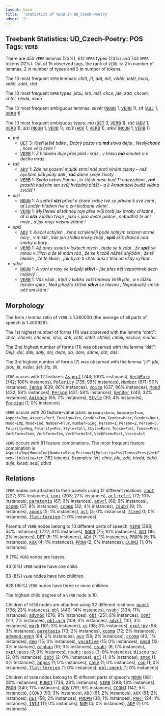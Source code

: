 ```yaml
---
layout: base
title:  'Statistics of VERB in UD_Czech-Poetry'
udver: '2'
---
```


## Treebank Statistics: UD_Czech-Poetry: POS Tags: `VERB`

There are 450 `VERB` lemmas (23%), 612 `VERB` types (23%) and 743 `VERB` tokens (12%).
Out of 15 observed tags, the rank of `VERB` is: 2 in number of lemmas, 2 in number of types and 3 in number of tokens.

The 10 most frequent `VERB` lemmas: <em>chtít, jít, dát, mít, vědět, letět, moci, vidět, zdát, stát</em>

The 10 most frequent `VERB` types:  <em>jdou, letí, měl, chce, jde, zdá, chcem, chtěl, hledá, mám</em>

The 10 most frequent ambiguous lemmas: <em>skvět</em> (<tt><a href="cs_poetry-pos-NOUN.html">NOUN</a></tt> 1, <tt><a href="cs_poetry-pos-VERB.html">VERB</a></tt> 1), <em>sít</em> (<tt><a href="cs_poetry-pos-ADJ.html">ADJ</a></tt> 1, <tt><a href="cs_poetry-pos-VERB.html">VERB</a></tt> 1)

The 10 most frequent ambiguous types:  <em>má</em> (<tt><a href="cs_poetry-pos-DET.html">DET</a></tt> 3, <tt><a href="cs_poetry-pos-VERB.html">VERB</a></tt> 1), <em>rač</em> (<tt><a href="cs_poetry-pos-ADV.html">ADV</a></tt> 1, <tt><a href="cs_poetry-pos-VERB.html">VERB</a></tt> 1), <em>slzí</em> (<tt><a href="cs_poetry-pos-NOUN.html">NOUN</a></tt> 1, <tt><a href="cs_poetry-pos-VERB.html">VERB</a></tt> 1), <em>spíš</em> (<tt><a href="cs_poetry-pos-ADV.html">ADV</a></tt> 1, <tt><a href="cs_poetry-pos-VERB.html">VERB</a></tt> 1), <em>stkví</em> (<tt><a href="cs_poetry-pos-NOUN.html">NOUN</a></tt> 1, <tt><a href="cs_poetry-pos-VERB.html">VERB</a></tt> 1)


* <em>má</em>
  * <tt><a href="cs_poetry-pos-DET.html">DET</a></tt> 3: <em>Kteří ještě bdíte , Dobrý pozor na <b>má</b> slova dejte , Neslýchané , nové věci zvíte !</em>
  * <tt><a href="cs_poetry-pos-VERB.html">VERB</a></tt> 1: <em>Z hluboka duje přes pláň i sráz , v hlasu <b>má</b> smutek a v dechu mráz .</em>
* <em>rač</em>
  * <tt><a href="cs_poetry-pos-ADV.html">ADV</a></tt> 1: <em>Zde na pozemí maják strmí náš proti vlnám cizoty – než bychom pídi půdy dali , <b>rač</b> dáme svoje životy .</em>
  * <tt><a href="cs_poetry-pos-VERB.html">VERB</a></tt> 1: <em>Svatá nebes Panno , to štěstí naše buď Ti odevzdáno , <b>rač</b> prostřít nad ním ten svůj hvězdný plášť – a k Armandovi budiž vlídna zvlášť !</em>
* <em>slzí</em>
  * <tt><a href="cs_poetry-pos-NOUN.html">NOUN</a></tt> 1: <em>A setřeš <b>slzí</b> příval a choré srdce tvé se přivine k své zemi , ať Londýn hladem řve a zní kletbami všemi .</em>
  * <tt><a href="cs_poetry-pos-VERB.html">VERB</a></tt> 1: <em>Myšlenek ať táhnou roje přes tvůj hrob jak mraky chladné , ať si <b>slzí</b> v lůžko tvoje , jako s jara deště padne , nebuďtež tě ani moje , a jak moje nejsou žádné !</em>
* <em>spíš</em>
  * <tt><a href="cs_poetry-pos-ADV.html">ADV</a></tt> 1: <em>Klečel schýlen , žena schýleněji pode náhlým srázem strmé hory , v místě , kde jen zřídka kroky znějí , <b>spíš</b> křik dravců nad smrky a bory .</em>
  * <tt><a href="cs_poetry-pos-VERB.html">VERB</a></tt> 1: <em>Až dnes usneš v loktech mých , bude se ti zdát , že <b>spíš</b> se mnou v liliích a že tě mám rád , že se k tobě něžně shýbám , že tě hladím , že tě líbám , jak bych ti chtěl duši z těla na vždy vylíbat .</em>
* <em>stkví</em>
  * <tt><a href="cs_poetry-pos-NOUN.html">NOUN</a></tt> 1: <em>A voní a rosy se krůpějí <b>stkví</b> – jde přes něj vzpomínek dech májový .</em>
  * <tt><a href="cs_poetry-pos-VERB.html">VERB</a></tt> 1: <em>Vás však , kteří v kobku vaší tmavou Vešli jste , a v lůžku tichém spíte , Nad jehožto křížek <b>stkví</b> se hlavou , Neprobudiž smích náš ani lkání !</em>

## Morphology

The form / lemma ratio of `VERB` is 1.360000 (the average of all parts of speech is 1.400929).

The 1st highest number of forms (11) was observed with the lemma “chtít”: <em>chce, chcem, chceme, chci, chtí, chtít, chtěl, chtěla, chtěli, nechce, nechci</em>.

The 2nd highest number of forms (11) was observed with the lemma “dát”: <em>Dejž, dal, dali, daly, dej, dejte, dá, dám, dáme, dát, dáš</em>.

The 3rd highest number of forms (7) was observed with the lemma “jít”: <em>jde, jdou, jít, nešel, šel, šla, šli</em>.

`VERB` occurs with 12 features: <tt><a href="cs_poetry-feat-Aspect.html">Aspect</a></tt> (743; 100% instances), <tt><a href="cs_poetry-feat-VerbForm.html">VerbForm</a></tt> (742; 100% instances), <tt><a href="cs_poetry-feat-Polarity.html">Polarity</a></tt> (739; 99% instances), <tt><a href="cs_poetry-feat-Number.html">Number</a></tt> (671; 90% instances), <tt><a href="cs_poetry-feat-Tense.html">Tense</a></tt> (639; 86% instances), <tt><a href="cs_poetry-feat-Voice.html">Voice</a></tt> (637; 86% instances), <tt><a href="cs_poetry-feat-Mood.html">Mood</a></tt> (432; 58% instances), <tt><a href="cs_poetry-feat-Person.html">Person</a></tt> (431; 58% instances), <tt><a href="cs_poetry-feat-Gender.html">Gender</a></tt> (240; 32% instances), <tt><a href="cs_poetry-feat-Animacy.html">Animacy</a></tt> (55; 7% instances), <tt><a href="cs_poetry-feat-Style.html">Style</a></tt> (30; 4% instances), <tt><a href="cs_poetry-feat-Foreign.html">Foreign</a></tt> (1; 0% instances)

`VERB` occurs with 26 feature-value pairs: `Animacy=Anim`, `Animacy=Inan`, `Aspect=Imp`, `Aspect=Perf`, `Foreign=Yes`, `Gender=Fem`, `Gender=Masc`, `Gender=Neut`, `Mood=Imp`, `Mood=Ind`, `Number=Plur`, `Number=Sing`, `Person=1`, `Person=2`, `Person=3`, `Polarity=Neg`, `Polarity=Pos`, `Style=Coll`, `Style=Rare`, `Tense=Past`, `Tense=Pres`, `VerbForm=Conv`, `VerbForm=Fin`, `VerbForm=Inf`, `VerbForm=Part`, `Voice=Act`

`VERB` occurs with 81 feature combinations.
The most frequent feature combination is `Aspect=Imp|Mood=Ind|Number=Sing|Person=3|Polarity=Pos|Tense=Pres|VerbForm=Fin|Voice=Act` (162 tokens).
Examples: <em>letí, chce, jde, zdá, hledá, čeká, duje, klesá, sedí, dává</em>


## Relations

`VERB` nodes are attached to their parents using 12 different relations: <tt><a href="cs_poetry-dep-root.html">root</a></tt> (227; 31% instances), <tt><a href="cs_poetry-dep-conj.html">conj</a></tt> (203; 27% instances), <tt><a href="cs_poetry-dep-acl-relcl.html">acl:relcl</a></tt> (72; 10% instances), <tt><a href="cs_poetry-dep-parataxis.html">parataxis</a></tt> (67; 9% instances), <tt><a href="cs_poetry-dep-advcl.html">advcl</a></tt> (66; 9% instances), <tt><a href="cs_poetry-dep-xcomp.html">xcomp</a></tt> (57; 8% instances), <tt><a href="cs_poetry-dep-ccomp.html">ccomp</a></tt> (32; 4% instances), <tt><a href="cs_poetry-dep-csubj.html">csubj</a></tt> (9; 1% instances), <tt><a href="cs_poetry-dep-appos.html">appos</a></tt> (5; 1% instances), <tt><a href="cs_poetry-dep-acl.html">acl</a></tt> (3; 0% instances), <tt><a href="cs_poetry-dep-fixed.html">fixed</a></tt> (1; 0% instances), <tt><a href="cs_poetry-dep-flat-foreign.html">flat:foreign</a></tt> (1; 0% instances)

Parents of `VERB` nodes belong to 10 different parts of speech: <tt><a href="cs_poetry-pos-VERB.html">VERB</a></tt> (398; 54% instances),  (227; 31% instances), <tt><a href="cs_poetry-pos-NOUN.html">NOUN</a></tt> (75; 10% instances), <tt><a href="cs_poetry-pos-ADJ.html">ADJ</a></tt> (16; 2% instances), <tt><a href="cs_poetry-pos-DET.html">DET</a></tt> (8; 1% instances), <tt><a href="cs_poetry-pos-ADV.html">ADV</a></tt> (7; 1% instances), <tt><a href="cs_poetry-pos-PROPN.html">PROPN</a></tt> (5; 1% instances), <tt><a href="cs_poetry-pos-AUX.html">AUX</a></tt> (4; 1% instances), <tt><a href="cs_poetry-pos-PRON.html">PRON</a></tt> (2; 0% instances), <tt><a href="cs_poetry-pos-CCONJ.html">CCONJ</a></tt> (1; 0% instances)

9 (1%) `VERB` nodes are leaves.

43 (6%) `VERB` nodes have one child.

63 (8%) `VERB` nodes have two children.

628 (85%) `VERB` nodes have three or more children.

The highest child degree of a `VERB` node is 10.

Children of `VERB` nodes are attached using 32 different relations: <tt><a href="cs_poetry-dep-punct.html">punct</a></tt> (736; 23% instances), <tt><a href="cs_poetry-dep-obl.html">obl</a></tt> (440; 14% instances), <tt><a href="cs_poetry-dep-nsubj.html">nsubj</a></tt> (334; 11% instances), <tt><a href="cs_poetry-dep-advmod.html">advmod</a></tt> (276; 9% instances), <tt><a href="cs_poetry-dep-obj.html">obj</a></tt> (251; 8% instances), <tt><a href="cs_poetry-dep-conj.html">conj</a></tt> (211; 7% instances), <tt><a href="cs_poetry-dep-obl-arg.html">obl:arg</a></tt> (109; 3% instances), <tt><a href="cs_poetry-dep-advcl.html">advcl</a></tt> (101; 3% instances), <tt><a href="cs_poetry-dep-mark.html">mark</a></tt> (101; 3% instances), <tt><a href="cs_poetry-dep-cc.html">cc</a></tt> (98; 3% instances), <tt><a href="cs_poetry-dep-expl-pv.html">expl:pv</a></tt> (94; 3% instances), <tt><a href="cs_poetry-dep-parataxis.html">parataxis</a></tt> (73; 2% instances), <tt><a href="cs_poetry-dep-xcomp.html">xcomp</a></tt> (72; 2% instances), <tt><a href="cs_poetry-dep-advmod-emph.html">advmod:emph</a></tt> (64; 2% instances), <tt><a href="cs_poetry-dep-aux.html">aux</a></tt> (58; 2% instances), <tt><a href="cs_poetry-dep-ccomp.html">ccomp</a></tt> (40; 1% instances), <tt><a href="cs_poetry-dep-dep.html">dep</a></tt> (15; 0% instances), <tt><a href="cs_poetry-dep-vocative.html">vocative</a></tt> (15; 0% instances), <tt><a href="cs_poetry-dep-nmod.html">nmod</a></tt> (12; 0% instances), <tt><a href="cs_poetry-dep-orphan.html">orphan</a></tt> (10; 0% instances), <tt><a href="cs_poetry-dep-csubj.html">csubj</a></tt> (8; 0% instances), <tt><a href="cs_poetry-dep-expl-pass.html">expl:pass</a></tt> (7; 0% instances), <tt><a href="cs_poetry-dep-nsubj-pass.html">nsubj:pass</a></tt> (3; 0% instances), <tt><a href="cs_poetry-dep-discourse.html">discourse</a></tt> (2; 0% instances), <tt><a href="cs_poetry-dep-iobj.html">iobj</a></tt> (2; 0% instances), <tt><a href="cs_poetry-dep-acl.html">acl</a></tt> (1; 0% instances), <tt><a href="cs_poetry-dep-amod.html">amod</a></tt> (1; 0% instances), <tt><a href="cs_poetry-dep-appos.html">appos</a></tt> (1; 0% instances), <tt><a href="cs_poetry-dep-case.html">case</a></tt> (1; 0% instances), <tt><a href="cs_poetry-dep-cop.html">cop</a></tt> (1; 0% instances), <tt><a href="cs_poetry-dep-flat-foreign.html">flat:foreign</a></tt> (1; 0% instances), <tt><a href="cs_poetry-dep-obl-agent.html">obl:agent</a></tt> (1; 0% instances)

Children of `VERB` nodes belong to 15 different parts of speech: <tt><a href="cs_poetry-pos-NOUN.html">NOUN</a></tt> (881; 28% instances), <tt><a href="cs_poetry-pos-PUNCT.html">PUNCT</a></tt> (736; 23% instances), <tt><a href="cs_poetry-pos-VERB.html">VERB</a></tt> (398; 13% instances), <tt><a href="cs_poetry-pos-PRON.html">PRON</a></tt> (340; 11% instances), <tt><a href="cs_poetry-pos-ADV.html">ADV</a></tt> (291; 9% instances), <tt><a href="cs_poetry-pos-CCONJ.html">CCONJ</a></tt> (142; 5% instances), <tt><a href="cs_poetry-pos-SCONJ.html">SCONJ</a></tt> (93; 3% instances), <tt><a href="cs_poetry-pos-ADJ.html">ADJ</a></tt> (61; 2% instances), <tt><a href="cs_poetry-pos-AUX.html">AUX</a></tt> (61; 2% instances), <tt><a href="cs_poetry-pos-DET.html">DET</a></tt> (58; 2% instances), <tt><a href="cs_poetry-pos-PROPN.html">PROPN</a></tt> (38; 1% instances), <tt><a href="cs_poetry-pos-PART.html">PART</a></tt> (24; 1% instances), <tt><a href="cs_poetry-pos-INTJ.html">INTJ</a></tt> (11; 0% instances), <tt><a href="cs_poetry-pos-NUM.html">NUM</a></tt> (4; 0% instances), <tt><a href="cs_poetry-pos-ADP.html">ADP</a></tt> (1; 0% instances)

